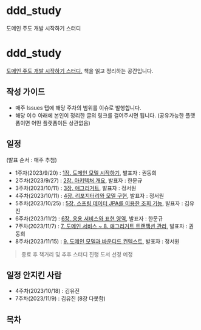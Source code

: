 # ddd_study
도메인 주도 개발 시작하기 스터디

# ddd_study
[도메인 주도 개발 시작하기 스터디.](https://www.yes24.com/Product/Goods/108431347)
책을 읽고 정리하는 공간입니다.

## 작성 가이드
* 매주 Issues 탭에 해당 주차의 범위를 이슈로 발행합니다.
* 해당 이슈 아래에 본인이 정리한 글의 링크를 걸어주시면 됩니다. (공유가능한 플랫폼이면 어떤 플랫폼이든 상관없음)

## 일정
(발표 순서 : 매주 추첨)
* 1주차(2023/9/20) : [1장. 도메인 모델 시작하기](https://github.com/hmg0616/ddd_study/issues/1), 발표자 : 권동희
* 2주차(2023/9/27) : [2장. 아키텍처 개요](https://github.com/hmg0616/ddd_study/issues/2), 발표자 : 한문규
* 3주차(2023/10/11) : [3장. 애그리거트](https://github.com/hmg0616/ddd_study/issues/3), 발표자 : 정서원
* 4주차(2023/10/11) : [4장. 리포지터리와 모델 구현](https://github.com/hmg0616/ddd_study/issues/4), 발표자 : 정서원
* 5주차(2023/10/25) : [5장. 스프링 데이터 JPA를 이용한 조회 기능](https://github.com/hmg0616/ddd_study/issues/5), 발표자 : 김유진
* 6주차(2023/11/2) : [6장. 응용 서비스와 표현 영역](https://github.com/hmg0616/ddd_study/issues/6), 발표자 : 한문규
* 7주차(2023/11/7) : [7. 도메인 서비스 ~ 8. 애그리거트 트랜잭션 관리](https://github.com/hmg0616/ddd_study/issues/7), 발표자 : 권동희
* 8주차(2023/11/15) : [9. 도메인 모델과 바운디드 컨텍스트](https://github.com/hmg0616/ddd_study/issues/8), 발표자 : 정서원

> 종료 후 책거리 및 추후 스터디 진행 도서 선정 예정

## 일정 안지킨 사람
* 4주차(2023/10/18) : 김유진
* 7주차(2023/11/9) : 김유진 (8장 다못함)

## 목차
